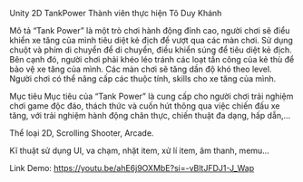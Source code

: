 Unity 2D TankPower Thành viên thực hiện Tô Duy Khánh

Mô tả “Tank Power” là một trò chơi hành động đỉnh cao, người chơi sẽ điểu khiển xe tăng của mình tiêu diệt kẻ địch để vượt qua các màn chơi. Sử dụng chuột và phím di chuyển để di chuyển, điều khiển súng để tiêu diệt kẻ địch. Bên cạnh đó, người chơi phải khéo léo tránh các loạt tấn công của kẻ thù để bảo vệ xe tăng của mình. Các màn chơi sẽ tăng dần độ khó theo level. Người chơi có thể nâng cấp các thuộc tính, skills cho xe tăng của mình.

Mục tiêu Mục tiêu của “Tank Power” là cung cấp cho người chơi trải nghiệm chơi game độc đáo, thách thức và cuốn hút thông qua việc chiến đấu xe tăng, với trải nghiệm hành động chân thực, chiến thuật đa dạng, hấp dẫn,…

Thể loại 2D, Scrolling Shooter, Arcade.

Kĩ thuật sử dụng UI, va chạm, nhặt item, xử lí item, âm thanh, memu...

Link Demo: https://youtu.be/ahE6j9OXMbE?si=-vBltJFDJ1-J_Wap
